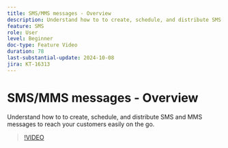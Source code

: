 ```yaml
---
title: SMS/MMS messages - Overview
description: Understand how to to create, schedule, and distribute SMS and MMS messages to reach your customers easily on the go.
feature: SMS
role: User
level: Beginner
doc-type: Feature Video
duration: 78
last-substantial-update: 2024-10-08
jira: KT-16313
---
```


# SMS/MMS messages - Overview

Understand how to to create, schedule, and distribute SMS and MMS messages to reach your customers easily on the go.

>[!VIDEO](https://video.tv.adobe.com/v/3432680/?learn=on)
